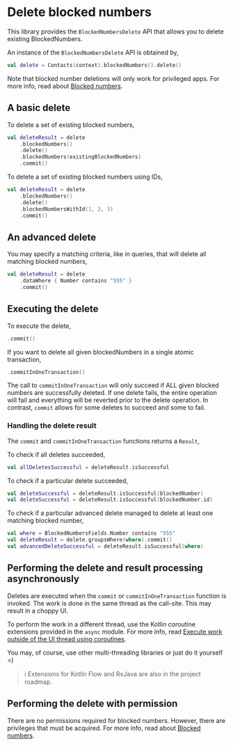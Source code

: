 # Delete blocked numbers

This library provides the `BlockedNumbersDelete` API that allows you to delete existing 
BlockedNumbers.

An instance of the `BlockedNumbersDelete` API is obtained by,

```kotlin
val delete = Contacts(context).blockedNumbers().delete()
```

Note that blocked number deletions will only work for privileged apps. For more info, read about
[Blocked numbers](./../blockednumbers/about-blocked-numbers.md).

## A basic delete

To delete a set of existing blocked numbers,

```kotlin
val deleteResult = delete
    .blockedNumbers()
    .delete()
    .blockedNumbers(existingBlockedNumbers)
    .commit()
```
To delete a set of existing blocked numbers using IDs,

```kotlin
val deleteResult = delete
    .blockedNumbers()
    .delete()
    .blockedNumbersWithId(1, 2, 3)
    .commit()
```

## An advanced delete

You may specify a matching criteria, like in queries, that will delete all matching blocked numbers,

```kotlin
val deleteResult = delete
    .dataWhere { Number contains "555" }
    .commit()
```

## Executing the delete

To execute the delete,

```kotlin
.commit()
```

If you want to delete all given blockedNumbers in a single atomic transaction,

```kotlin
.commitInOneTransaction()
```

The call to `commitInOneTransaction` will only succeed if ALL given blocked numbers are successfully
deleted. If one delete fails, the entire operation will fail and everything will be reverted prior
to the delete operation. In contrast, `commit` allows for some deletes to succeed and some to fail.

### Handling the delete result

The `commit` and `commitInOneTransaction` functions returns a `Result`,

To check if all deletes succeeded,

```kotlin
val allDeletesSuccessful = deleteResult.isSuccessful
```

To check if a particular delete succeeded,

```kotlin
val deleteSuccessful = deleteResult.isSuccessful(blockedNumber)
val deleteSuccessful = deleteResult.isSuccessful(blockedNumber.id)
```

To check if a particular advanced delete managed to delete at least one matching blocked number,

```kotlin
val where = BlockedNumbersFields.Number contains "555"
val deleteResult = delete.groupsWhere(where).commit()
val advancedDeleteSuccessful = deleteResult.isSuccessful(where)
```

## Performing the delete and result processing asynchronously

Deletes are executed when the `commit` or `commitInOneTransaction` function is invoked. The work is
done in the same thread as the call-site. This may result in a choppy UI.

To perform the work in a different thread, use the Kotlin coroutine extensions provided in the `async` module.
For more info, read [Execute work outside of the UI thread using coroutines](./../async/async-execution-coroutines.md).

You may, of course, use other multi-threading libraries or just do it yourself =)

> ℹ️ Extensions for Kotlin Flow and RxJava are also in the project roadmap.

## Performing the delete with permission

There are no permissions required for blocked numbers. However, there are privileges that must be
acquired. For more info, read about [Blocked numbers](./../blockednumbers/about-blocked-numbers.md).